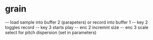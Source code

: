 # grain

--  load sample into buffer 2 (parapeters) or record into buffer 1
--  key 2 toggles record
--  key 3 starts play
--  enc 2 incremnt size
--  enc 3 scale select for pitch dispersion (set in parameters)

